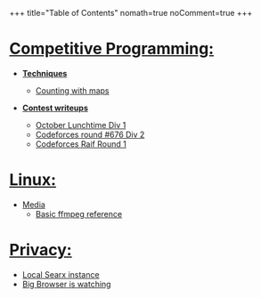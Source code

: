 +++
title="Table of Contents"
nomath=true
noComment=true
+++
# [Competitive Programming:](#)
 - [__Techniques__](#)
	- [Counting with maps](/posts/counting-with-maps)

 - [__Contest writeups__](#)
 	- [October Lunchtime Div 1](/posts/ltime89)
	- [Codeforces round #676 Div 2](/posts/cf1421)
	- [Codeforces Raif Round 1](/posts/cf1428)
	
# [Linux:](#)
 - [Media](#)
 	- [Basic ffmpeg reference](/posts/ffmpeg-reference)

# [Privacy:](#)
 - [Local Searx instance](/posts/searx)
 - [Big Browser is watching](/posts/palemoon)

